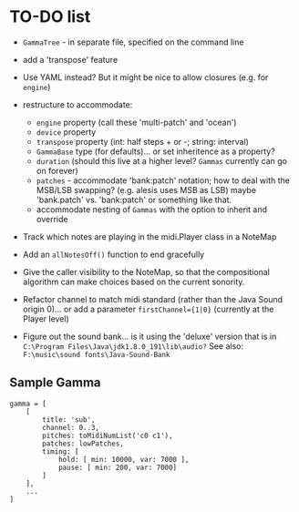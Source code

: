 
# TO-DO list 

* `GammaTree` - in separate file, specified on the command line

* add  a 'transpose' feature

* Use YAML instead? But it might be nice to allow closures (e.g. for `engine`)

* restructure to accommodate: 
    * `engine` property (call these 'multi-patch' and 'ocean')
    * `device` property
    * `transpose` property (int: half steps + or -; string: interval)
    * `GammaBase` type (for defaults)... or set inheritence as a property? 
    * `duration` (should this live at a higher level? `Gammas` currently can go on forever)
    * `patches` - accommodate 'bank:patch' notation; how to deal with the MSB/LSB swapping? (e.g. alesis uses MSB as LSB) maybe 'bank.patch' vs. 'bank:patch' or something like that. 
    * accommodate nesting of `Gammas` with the option to inherit and override 

* Track which notes are playing in the midi.Player class in a NoteMap

* Add an `allNotesOff()` function to end gracefully 

* Give the caller visibility to the NoteMap, so that the compositional algorithm can make choices based on the current sonority. 

* Refactor channel to match midi standard (rather than the Java Sound origin 0)... or add a parameter `firstChannel={1|0}` (currently at the Player level)

* Figure out the sound bank... is it using the 'deluxe' version that is in 
`C:\Program Files\Java\jdk1.8.0_191\lib\audio?`
See also: `F:\music\sound fonts\Java-Sound-Bank`

## Sample Gamma

```
gamma = [
    [
        title: 'sub',
        channel: 0..3,
        pitches: toMidiNumList('c0 c1'),
        patches: lowPatches,
        timing: [
            hold: [ min: 10000, var: 7000 ],
            pause: [ min: 200, var: 7000]
        ]
    ],
    ...
]
```




